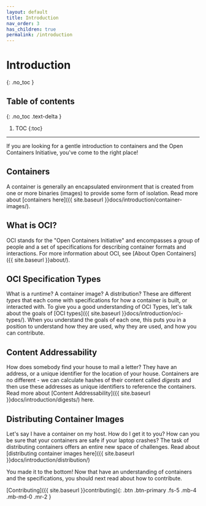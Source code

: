 ```yaml
---
layout: default
title: Introduction
nav_order: 3
has_children: true
permalink: /introduction
---
```


# Introduction
{: .no_toc }

## Table of contents
{: .no_toc .text-delta }

1. TOC
{:toc}

---

If you are looking for a gentle introduction to containers and the Open Containers
Initiative, you've come to the right place!

## Containers

A container is generally an encapsulated environment that is created from one or more binaries (images) to provide some form of isolation. Read more about [containers here]({{ site.baseurl }}docs/introduction/container-images/).

## What is OCI?

OCI stands for the "Open Containers Initiative" and encompasses a group of people and a set of 
specifications for describing container formats and interactions. For more information about
OCI, see [About Open Containers]({{ site.baseurl }}about/).

## OCI Specification Types

What is a runtime? A container image? A distribution? These are different *types* that each
come with specifications for how a container is built, or interacted with. To give you a
good understanding of OCI Types, let's talk about the goals of [OCI types]({{ site.baseurl }}docs/introduction/oci-types/). When you understand
the goals of each one, this puts you in a position to understand how they are used, why they are used,
and how you can contribute.

## Content Addressability

How does somebody find your house to mail a letter? They have an address, or a unique
identifier for the location of your house. Containers are no different - we can calculate
hashes of their content called _digests_ and then use these addresses as unique identifiers 
to reference the containers. Read more about [Content Addressability]({{ site.baseurl }}docs/introduction/digests/) here.

## Distributing Container Images

Let's say I have a container on my host. How do I get it to you? How can you be sure
that your containers are safe if your laptop crashes? The task of distributing containers
offers an entire new space of challenges. Read about 
[distributing container images here]({{ site.baseurl }}docs/introduction/distribution/)


You made it to the bottom! Now that have an understanding of containers and the specifications, you should
next read about how to contribute.

[Contributing]({{ site.baseurl }}contributing){: .btn .btn-primary .fs-5 .mb-4 .mb-md-0 .mr-2 }
